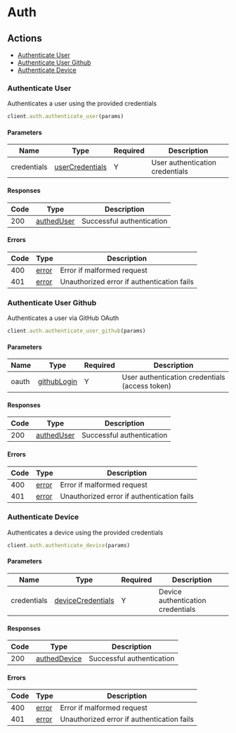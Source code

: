 # Auth

## Actions

*   [Authenticate User](#authenticate-user)
*   [Authenticate User Github](#authenticate-user-github)
*   [Authenticate Device](#authenticate-device)

### Authenticate User

Authenticates a user using the provided credentials

```ruby
client.auth.authenticate_user(params)
```

#### Parameters

| Name | Type | Required | Description |
| ---- | ---- | -------- | ----------- |
| credentials | [userCredentials](_schemas.md#usercredentials) | Y | User authentication credentials |

#### Responses

| Code | Type | Description |
| ---- | ---- | ----------- |
| 200 | [authedUser](_schemas.md#autheduser) | Successful authentication |

#### Errors

| Code | Type | Description |
| ---- | ---- | ----------- |
| 400 | [error](_schemas.md#error) | Error if malformed request |
| 401 | [error](_schemas.md#error) | Unauthorized error if authentication fails |

### Authenticate User Github

Authenticates a user via GitHub OAuth

```ruby
client.auth.authenticate_user_github(params)
```

#### Parameters

| Name | Type | Required | Description |
| ---- | ---- | -------- | ----------- |
| oauth | [githubLogin](_schemas.md#githublogin) | Y | User authentication credentials (access token) |

#### Responses

| Code | Type | Description |
| ---- | ---- | ----------- |
| 200 | [authedUser](_schemas.md#autheduser) | Successful authentication |

#### Errors

| Code | Type | Description |
| ---- | ---- | ----------- |
| 400 | [error](_schemas.md#error) | Error if malformed request |
| 401 | [error](_schemas.md#error) | Unauthorized error if authentication fails |

### Authenticate Device

Authenticates a device using the provided credentials

```ruby
client.auth.authenticate_device(params)
```

#### Parameters

| Name | Type | Required | Description |
| ---- | ---- | -------- | ----------- |
| credentials | [deviceCredentials](_schemas.md#devicecredentials) | Y | Device authentication credentials |

#### Responses

| Code | Type | Description |
| ---- | ---- | ----------- |
| 200 | [authedDevice](_schemas.md#autheddevice) | Successful authentication |

#### Errors

| Code | Type | Description |
| ---- | ---- | ----------- |
| 400 | [error](_schemas.md#error) | Error if malformed request |
| 401 | [error](_schemas.md#error) | Unauthorized error if authentication fails |
